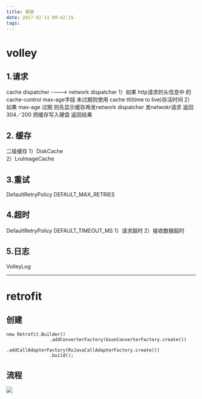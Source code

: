 ```yaml
---
title: 框架
date: 2017-02-11 09:42:15
tags:
---
```


# volley
## 1.请求
cache dispatcher     ---->       network dispatcher
1）如果 http请求的头信息中 的cache-control  max-age字段 未过期则使用 cache   ttl(time to live)存活时间
2）如果 max-age 过期 则先显示缓存再发network dispatcher 发netwokr请求 返回304／200 把缓存写入硬盘  返回结果
## 2. 缓存
二级缓存
1）DiskCache        
2）LruImageCache
## 3.重试
DefaultRetryPolicy   DEFAULT_MAX_RETRIES
## 4.超时
DefaultRetryPolicy  DEFAULT_TIMEOUT_MS
1）请求超时
2）接收数据超时
## 5.日志
VolleyLog

------

# retrofit
## 创建
```
new Retrofit.Builder()  
                .addConverterFactory(GsonConverterFactory.create())  
                .addCallAdapterFactory(RxJavaCallAdapterFactory.create())  
                .build();  
```
## 流程
![](/uploads/retrofit.jpg)
